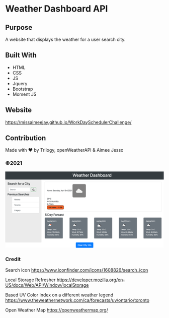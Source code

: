 # Weather Dashboard API

## Purpose
A website that displays the weather for a user search city.

## Built With
* HTML
* CSS
* JS
* Jquery
* Bootstrap
* Moment JS

## Website
https://missaimeejay.github.io/WorkDaySchedulerChallenge/

## Contribution
Made with ❤️ by Trilogy, openWeatherAPI & Aimee Jesso


### ©️2021
![Screenshot](./assets/images/weatherdbscreen.png)

###  Credit
Search icon
https://www.iconfinder.com/icons/1608826/search_icon

Local Storage Refresher
https://developer.mozilla.org/en-US/docs/Web/API/Window/localStorage

Based UV Color Index on a different weather legend
https://www.theweathernetwork.com/ca/forecasts/uv/ontario/toronto

Open Weather Map
https://openweathermap.org/